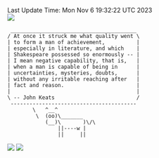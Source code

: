Last Update Time: 
Mon Nov  6 19:32:22 UTC 2023
<br>![](https://img.shields.io/badge/%E5%A4%A7%E5%AE%B6-%E5%AE%89%E5%AE%89-green)<br>
```
 ________________________________________
/ At once it struck me what quality went \
| to form a man of achievement,          |
| especially in literature, and which    |
| Shakespeare possessed so enormously -- |
| I mean negative capability, that is,   |
| when a man is capable of being in      |
| uncertainties, mysteries, doubts,      |
| without any irritable reaching after   |
| fact and reason.                       |
|                                        |
\ -- John Keats                          /
 ----------------------------------------
        \   ^__^
         \  (oo)\_______
            (__)\       )\/\
                ||----w |
                ||     ||
```
![](https://github-readme-stats.vercel.app/api?username=chenlitw)
![](https://github-readme-stats.vercel.app/api/top-langs/?username=chenlitw)
